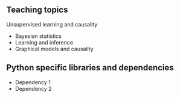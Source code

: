 ## Teaching topics

Unsupervised learning and causality
- Bayesian statistics
- Learning and inference
- Graphical models and causality


## Python specific libraries and dependencies
- Dependency 1
- Dependency 2
